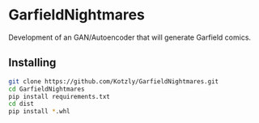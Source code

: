 # GarfieldNightmares
Development of an GAN/Autoencoder that will generate Garfield comics.

## Installing

```bash
git clone https://github.com/Kotzly/GarfieldNightmares.git
cd GarfieldNightmares
pip install requirements.txt
cd dist
pip install *.whl
```
